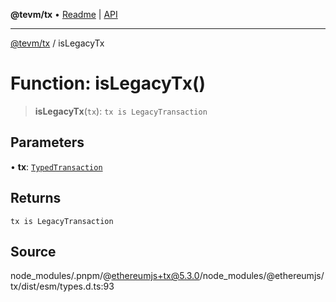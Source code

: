 **@tevm/tx** • [Readme](../README.md) \| [API](../globals.md)

***

[@tevm/tx](../README.md) / isLegacyTx

# Function: isLegacyTx()

> **isLegacyTx**(`tx`): `tx is LegacyTransaction`

## Parameters

• **tx**: [`TypedTransaction`](../type-aliases/TypedTransaction.md)

## Returns

`tx is LegacyTransaction`

## Source

node\_modules/.pnpm/@ethereumjs+tx@5.3.0/node\_modules/@ethereumjs/tx/dist/esm/types.d.ts:93
